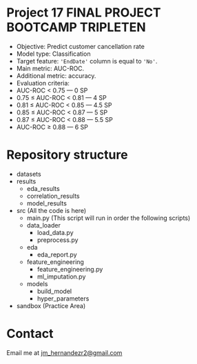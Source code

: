 # Project 17 FINAL PROJECT BOOTCAMP TRIPLETEN

- Objective: Predict customer cancellation rate
- Model type: Classification
- Target feature: `'EndDate'` column is equal to `'No'`.
- Main metric: AUC-ROC.
- Additional metric: accuracy.
- Evaluation criteria:
- AUC-ROC < 0.75 — 0 SP
- 0.75 ≤ AUC-ROC < 0.81 — 4 SP
- 0.81 ≤ AUC-ROC < 0.85 — 4.5 SP
- 0.85 ≤ AUC-ROC < 0.87 — 5 SP
- 0.87 ≤ AUC-ROC < 0.88 — 5.5 SP
- AUC-ROC ≥ 0.88 — 6 SP

# Repository structure

- datasets
- results
  - eda_results
  - correlation_results
  - model_results
- src (All the code is here)
  - main.py (This script will run in order the following scripts)
  - data_loader
    - load_data.py
    - preprocess.py
  - eda
    - eda_report.py
  - feature_engineering
    - feature_engineering.py
    - ml_imputation.py
  - models
    - build_model
    - hyper_parameters
- sandbox (Practice Area)

# Contact
Email me at jm_hernandezr2@gmail.com

<!-- TODO Agregar .vscode -->
